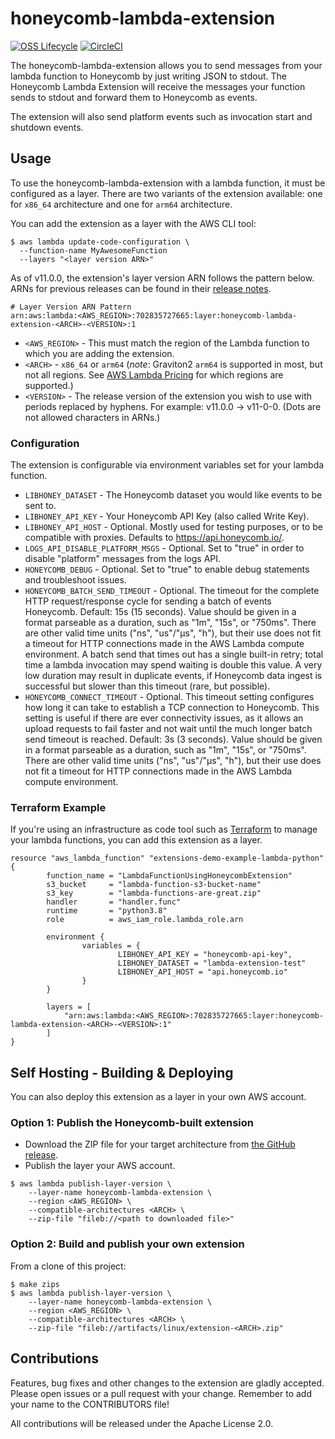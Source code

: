 # honeycomb-lambda-extension

[![OSS Lifecycle](https://img.shields.io/osslifecycle/honeycombio/honeycomb-lambda-extension?color=success)](https://github.com/honeycombio/home/blob/main/honeycomb-oss-lifecycle-and-practices.md)
[![CircleCI](https://circleci.com/gh/honeycombio/honeycomb-lambda-extension.svg?style=shield)](https://circleci.com/gh/honeycombio/honeycomb-lambda-extension)

The honeycomb-lambda-extension allows you to send messages from your lambda
function to Honeycomb by just writing JSON to stdout. The Honeycomb Lambda
Extension will receive the messages your function sends to stdout and forward
them to Honeycomb as events.

The extension will also send platform events such as invocation start and
shutdown events.

## Usage

To use the honeycomb-lambda-extension with a lambda function, it must be configured as a layer.
There are two variants of the extension available: one for `x86_64` architecture and one for `arm64` architecture.

You can add the extension as a layer with the AWS CLI tool:

```
$ aws lambda update-code-configuration \
  --function-name MyAwesomeFunction
  --layers "<layer version ARN>"
```

As of v11.0.0, the extension's layer version ARN follows the pattern below. ARNs for previous releases can be found in their [release notes](https://github.com/honeycombio/honeycomb-lambda-extension/releases).

```
# Layer Version ARN Pattern
arn:aws:lambda:<AWS_REGION>:702835727665:layer:honeycomb-lambda-extension-<ARCH>-<VERSION>:1
```

- `<AWS_REGION>` -
  This must match the region of the Lambda function to which you are adding the extension.
- `<ARCH>` - `x86_64` or `arm64`
  (*note*: Graviton2 `arm64` is supported in most, but not all regions.
  See [AWS Lambda Pricing](https://aws.amazon.com/lambda/pricing/) for which regions are supported.)
- `<VERSION>` -
  The release version of the extension you wish to use with periods replaced by hyphens.
  For example: v11.0.0 -> v11-0-0.
  (Dots are not allowed characters in ARNs.)

### Configuration

The extension is configurable via environment variables set for your lambda function.

- `LIBHONEY_DATASET` - The Honeycomb dataset you would like events to be sent to.
- `LIBHONEY_API_KEY` - Your Honeycomb API Key (also called Write Key).
- `LIBHONEY_API_HOST` - Optional. Mostly used for testing purposes, or to be compatible with proxies. Defaults to https://api.honeycomb.io/.
- `LOGS_API_DISABLE_PLATFORM_MSGS` - Optional. Set to "true" in order to disable "platform" messages from the logs API.
- `HONEYCOMB_DEBUG` - Optional. Set to "true" to enable debug statements and troubleshoot issues.
- `HONEYCOMB_BATCH_SEND_TIMEOUT` - Optional.
  The timeout for the complete HTTP request/response cycle for sending a batch of events Honeycomb.
  Default: 15s (15 seconds).
  Value should be given in a format parseable as a duration, such as "1m", "15s", or "750ms".
  There are other valid time units ("ns", "us"/"µs", "h"), but their use does not fit a timeout for HTTP connections made in the AWS Lambda compute environment.
  A batch send that times out has a single built-in retry; total time a lambda invocation may spend waiting is double this value.
  A very low duration may result in duplicate events, if Honeycomb data ingest is successful but slower than this timeout (rare, but possible).
- `HONEYCOMB_CONNECT_TIMEOUT` - Optional.
  This timeout setting configures how long it can take to establish a TCP connection to Honeycomb. This setting is useful if there are ever connectivity issues, as it allows an upload requests to fail faster and not wait until the much longer batch send timeout is reached.
  Default: 3s (3 seconds).
  Value should be given in a format parseable as a duration, such as "1m", "15s", or "750ms".
  There are other valid time units ("ns", "us"/"µs", "h"), but their use does not fit a timeout for HTTP connections made in the AWS Lambda compute environment.

### Terraform Example

If you're using an infrastructure as code tool such as [Terraform](https://www.terraform.io/) to manage your lambda functions, you can add this extension as a layer.

```
resource "aws_lambda_function" "extensions-demo-example-lambda-python" {
        function_name = "LambdaFunctionUsingHoneycombExtension"
        s3_bucket     = "lambda-function-s3-bucket-name"
        s3_key        = "lambda-functions-are-great.zip"
        handler       = "handler.func"
        runtime       = "python3.8"
        role          = aws_iam_role.lambda_role.arn

        environment {
                variables = {
                        LIBHONEY_API_KEY = "honeycomb-api-key",
                        LIBHONEY_DATASET = "lambda-extension-test"
                        LIBHONEY_API_HOST = "api.honeycomb.io"
                }
        }

        layers = [
            "arn:aws:lambda:<AWS_REGION>:702835727665:layer:honeycomb-lambda-extension-<ARCH>-<VERSION>:1"
        ]
}
```

## Self Hosting - Building & Deploying

You can also deploy this extension as a layer in your own AWS account.

### Option 1: Publish the Honeycomb-built extension

- Download the ZIP file for your target architecture from [the GitHub release](https://github.com/honeycombio/honeycomb-lambda-extension/releases).
- Publish the layer your AWS account.

```shell
$ aws lambda publish-layer-version \
    --layer-name honeycomb-lambda-extension \
    --region <AWS_REGION> \
    --compatible-architectures <ARCH> \
    --zip-file "fileb://<path to downloaded file>"
```

### Option 2: Build and publish your own extension

From a clone of this project:

```shell
$ make zips
$ aws lambda publish-layer-version \
    --layer-name honeycomb-lambda-extension \
    --region <AWS_REGION> \
    --compatible-architectures <ARCH> \
    --zip-file "fileb://artifacts/linux/extension-<ARCH>.zip"
```

## Contributions

Features, bug fixes and other changes to the extension are gladly accepted. Please open issues or a pull request with your change. Remember to add your name to the CONTRIBUTORS file!

All contributions will be released under the Apache License 2.0.
